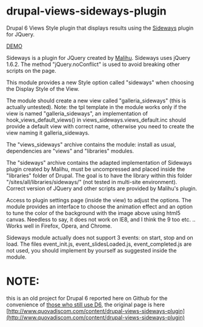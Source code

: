 # drupal-views-sideways-plugin
Drupal 6 Views Style plugin that displays results using the [Sideways](http://manos.malihu.gr/sideways-jquery-fullscreen-image-gallery/) plugin for JQuery.

[DEMO](http://www.quovadiscom.com/sideways)

Sideways is a plugin for JQuery created by [Malihu](http://manos.malihu.gr/sideways-jquery-fullscreen-image-gallery/). 
Sideways uses jQuery 1.6.2. The method "jQuery.noConflict" is used to avoid breaking other scripts on the page.

This module provides a new Style option called "sideways" when choosing the Display Style of the View.

The module should create a new view called "galleria_sideways" (this is actually untested). Note: the tpl template in the module works only if the view is named "galleria_sideways", an implementation of hook_views_default_views() in views_sideways.views_default.inc should provide a default view with correct name, otherwise you need to create the view naming it galleria_sideways.

The "views_sideways" archive contains the module: install as usual, dependencies are "views" and "libraries" modules.

The "sideways" archive contains the adapted implementation of Sideways plugin created by Malihu, must be uncompressed and placed inside the "libraries" folder of Drupal. The goal is to have the library within this folder "/sites/all/libraries/sideways/" (not tested in multi-site environment). Correct version of JQuery and other scripts are provided by Malihu's plugin.

Access to plugin settings page (inside the view) to adjust the options. The module provides an interface to choose the animation effect and an option to tune the color of the background with the image above using html5 canvas. Needless to say, it does not work on IE8, and I think the 9 too etc. ..
Works well in Firefox, Opera, and Chrome.

Sideways module actually does not support 3 events: on start, stop and on load. The files event_init.js, event_slidesLoaded.js, event_completed.js are not used, you should implement by yourself as suggested inside the module.

# NOTE:
this is an old project for Drupal 6 reported here on Github for the convenience of [those who still use D6](https://www.drupal.org/project/usage/drupal), the original page is here [http://www.quovadiscom.com/content/drupal-views-sideways-plugin](http://www.quovadiscom.com/content/drupal-views-sideways-plugin)

